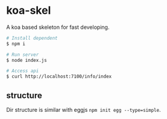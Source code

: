 # koa-skel

A koa based skeleton for fast developing.

```bash
# Install dependent
$ npm i

# Run server
$ node index.js

# Access api
$ curl http://localhost:7100/info/index
```

## structure

Dir structure is similar with eggjs `npm init egg --type=simple`.



